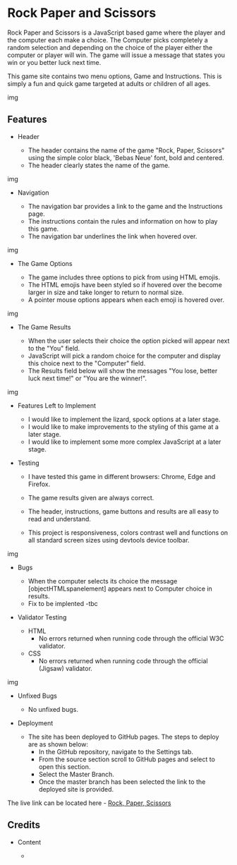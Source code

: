 # Rock Paper and Scissors

Rock Paper and Scissors is a JavaScript based game where the player and the computer each make a choice. The Computer picks completely a random selection and depending on the choice of the player either the computer or player will win. The game will issue a message that states you win or you better luck next time. 

This game site contains two menu options, Game and Instructions. This is simply a fun and quick game targeted at adults or children of all ages.  

img

## Features

* Header 

    * The header contains the name of the game "Rock, Paper, Scissors" using the simple color black, 'Bebas Neue' font, bold and centered. 
    * The header clearly states the name of the game. 

img

* Navigation 

    * The navigation bar provides a link to the game and the Instructions page. 
    * The instructions contain the rules and information on how to play this game. 
    * The navigation bar underlines the link when hovered over. 
   
img

* The Game Options 

    * The game includes three options to pick from using HTML emojis. 
    * The HTML emojis have been styled so if hovered over the become larger in size and take longer to return to normal size. 
    * A pointer mouse options appears when each emoji is hovered over.  

img

* The Game Results 

    * When the user selects their choice the option picked will appear next to the "You" field. 
    * JavaScript will pick a random choice for the computer and display this choice next to the "Computer" field.  
    * The Results field below will show the messages "You lose, better luck next time!" or "You are the winner!". 

img

* Features Left to Implement

    * I would like to implement the lizard, spock options at a later stage. 
    * I would like to make improvements to the styling of this game at a later stage.
    * I would like to implement some more complex JavaScript at a later stage. 

* Testing 

    * I have tested this game in different browsers: Chrome, Edge and Firefox.

    * The game results given are always correct. 

    * The header, instructions, game buttons and results are all easy to read and understand. 

    * This project is responsiveness, colors contrast well and functions on all standard screen sizes using devtools device toolbar. 

img

* Bugs 

    * When the computer selects its choice the message [objectHTMLspanelement] appears next to Computer choice in results. 
    * Fix to be implented -tbc

* Validator Testing 

    * HTML 
        * No errors returned when running code through the official W3C validator. 
    * CSS 
        * No errors returned when running code through the official (Jigsaw) validator.     

img

* Unfixed Bugs 

    * No unfixed bugs.

* Deployment    

    * The site has been deployed to GitHub pages. The steps to deploy are as shown below: 
        * In the GitHub repository, navigate to the Settings tab. 
        * From the source section scroll to GitHub pages and select to open this section. 
        * Select the Master Branch. 
        * Once the master branch has been selected the link to the deployed site is provided. 

The live link can be located here - [Rock, Paper, Scissors](https://frankie141.github.io/Rock-paper-Scissors/)   

## Credits 

* Content

    * 









    



